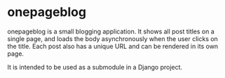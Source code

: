 onepageblog
===========

onepageblog is a small blogging application. It shows all post titles on
a single page, and loads the body asynchronously when the user clicks on
the title. Each post also has a unique URL and can be rendered in its
own page.

It is intended to be used as a submodule in a Django project.
